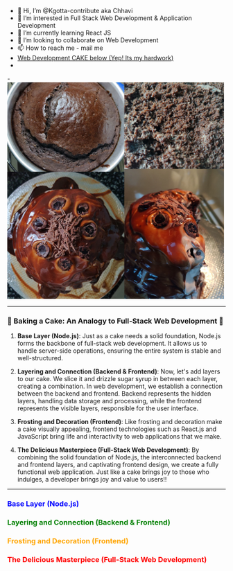 - 👋 Hi, I’m @Kgotta-contribute aka Chhavi
- 👀 I’m interested in Full Stack Web Development & Application Development
- 🌱 I’m currently learning React JS
- 💞️ I’m looking to collaborate on Web Development
- 📫 How to reach me - mail me
- [Web Development CAKE below (Yep! Its my hardwork)](https://github.com/Kgotta-contribute/testrepo/blob/main/CakeFullStackWebDevelopment.jpg)
-  
-<img src="https://github.com/Kgotta-contribute/testrepo/blob/main/CakeFullStackWebDevelopment.jpg" alt="Image Description" width="500" height="500">

---

### 🍰 Baking a Cake: An Analogy to Full-Stack Web Development 🍰

1. **Base Layer (Node.js)**: Just as a cake needs a solid foundation, Node.js forms the backbone of full-stack web development. It allows us to handle server-side operations, ensuring the entire system is stable and well-structured.

2. **Layering and Connection (Backend & Frontend)**: Now, let's add layers to our cake. We slice it and drizzle sugar syrup in between each layer, creating a combination. In web development, we establish a connection between the backend and frontend. Backend represents the hidden layers, handling data storage and processing, while the frontend represents the visible layers, responsible for the user interface.

4. **Frosting and Decoration (Frontend)**: Like frosting and decoration make a cake visually appealing, frontend technologies such as React.js and JavaScript bring life and interactivity to web applications that we make.

5. **The Delicious Masterpiece (Full-Stack Web Development)**: By combining the solid foundation of Node.js, the interconnected backend and frontend layers, and captivating frontend design, we create a fully functional web application. Just like a cake brings joy to those who indulges, a developer brings joy and value to users!! 

---

### <span style="color:blue">Base Layer (Node.js)</span>

### <span style="color:green">Layering and Connection (Backend & Frontend)</span>

### <span style="color:orange">Frosting and Decoration (Frontend)</span>

### <span style="color:red">The Delicious Masterpiece (Full-Stack Web Development)</span>
